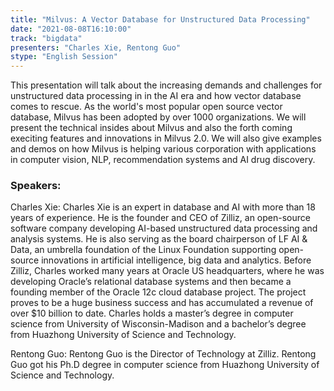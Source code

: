 ```yaml
---
title: "Milvus: A Vector Database for Unstructured Data Processing"
date: "2021-08-08T16:10:00" 
track: "bigdata"
presenters: "Charles Xie, Rentong Guo"
stype: "English Session"
---
```

This presentation will talk about the increasing demands and challenges for unstructured data processing in in the AI era and how vector database comes to rescue. As the world's most popular open source vector database, Milvus has been adopted by over 1000 organizations. We will present the technical insides about Milvus and also the forth coming execiting features and innovations in Milvus 2.0. We will also give examples and demos on how Milvus is helping various corporation with applications in computer vision, NLP, recommendation systems and AI drug discovery.
 ### Speakers: 
 Charles Xie: Charles Xie is an expert in database and AI with more than 18 years of experience. He is the founder and CEO of Zilliz, an open-source software company developing AI-based unstructured data processing and analysis systems. He is also serving as the board chairperson of LF AI & Data, an umbrella foundation of the Linux Foundation supporting open-source innovations in artificial intelligence, big data and analytics. Before Zilliz, Charles worked many years at Oracle US headquarters, where he was developing Oracle’s relational database systems and then became a founding member of the Oracle 12c cloud database project. The project proves to be a huge business success and has accumulated a revenue of over $10 billion to date. Charles holds a master’s degree in computer science from University of Wisconsin-Madison and a bachelor’s degree from Huazhong University of Science and Technology. 

Rentong Guo: Rentong Guo is the Director of Technology at Zilliz. Rentong Guo got his Ph.D degree in computer science from Huazhong University of Science and Technology. 
 
